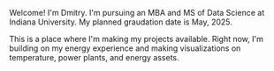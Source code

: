 Welcome! I'm Dmitry. I'm pursuing an MBA and MS of Data Science at Indiana University. My planned graudation date is May, 2025. 

This is a place where I'm making my projects available. Right now, I'm building on my energy experience and making visualizations on temperature, power plants, and energy assets. 
